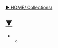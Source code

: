 [▶︎ HOME/ Collections/](https://gitpress.io/@sh16ma/collections)


## [▼ ](https://gitpress.io/c//)
- - []()